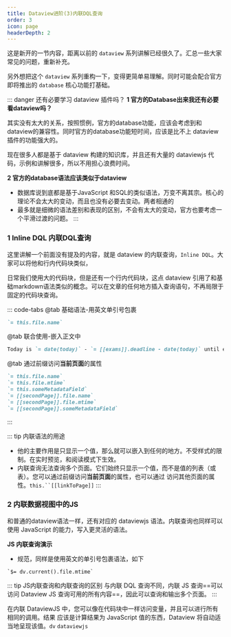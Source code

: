 ```yaml
---
title: Dataview进阶(3)内联DQL查询
order: 3
icon: page
headerDepth: 2
---
```

这是新开的一节内容，距离以前的 `dataview` 系列讲解已经很久了。汇总一些大家常见的问题，重新补充。

另外想把这个 `dataview` 系列重构一下，变得更简单易理解。同时可能会配合官方即将推出的 `database` 核心功能打基础。

::: danger 还有必要学习 dataview 插件吗？
**1 官方的Database出来我还有必要看dataview吗？**

其实没有太大的关系，按照惯例，官方的database功能，应该会考虑到和dataview的兼容性。同时官方的database功能短时间，应该是比不上 dataview 插件的功能强大的。

现在很多人都是基于 dataview 构建的知识库，并且还有大量的 dataviewjs 代码，示例和讲解很多，所以不用担心浪费时间。

**2 官方的database语法应该类似于dataview**

- 数据库说到底都是基于JavaScript 和SQL的类似语法，万变不离其宗。核心的理论不会太大的变动，而且也没有必要去变动。两者相通的
- 最多就是细微的语法差别和表现的区别，不会有太大的变动，官方也要考虑一个平滑过渡的问题。
:::

### 1 Inline DQL 内联DQL查询
这里讲解一个前面没有提及的内容，就是 dataview 的内联查询，`Inline DQL`。大家可以将他和行内代码块类似，

日常我们使用大的代码块，但是还有一个行内代码块，这点 dataview 引用了和基础markdown语法类似的概念。可以在文章的任何地方插入查询语句，不再局限于固定的代码块查询。


::: code-tabs
@tab 基础语法-用英文单引号包裹
```markdown 
`= this.file.name`
```
@tab 联合使用-嵌入正文中
```markdown
Today is `= date(today)` - `= [[exams]].deadline - date(today)` until exams!
```
@tab 通过前缀访问**当前页面**的属性
```markdown
`= this.file.name`
`= this.file.mtime`
`= this.someMetadataField`
`= [[secondPage]].file.name`
`= [[secondPage]].file.mtime`
`= [[secondPage]].someMetadataField`
```
:::

::: tip 内联语法的用途
- 他的主要作用是只显示一个值，那么就可以嵌入到任何的地方。不受样式的限制。在实时预览，和阅读模式下生效。
- 内联查询无法查询多个页面。它们始终只显示一个值，而不是值的列表（或表）。您可以通过前缀访问**当前页面**的属性，也可以通过 访问其他页面的属性。`this.``[[linkToPage]]`
:::

### 2 内联数据视图中的JS
和普通的dataview语法一样，还有对应的 dataviewjs 语法。内联查询也同样可以使用 JavaScript 的能力，写入更灵活的语法。 

**JS 内联查询演示**
- 规范，同样是使用英文的单引号包裹语法，如下

```
`$= dv.current().file.mtime`
```

::: tip JS内联查询和内联查询的区别
与内联 DQL 查询不同，内联 JS 查询==可以访问 Dataview JS 查询可用的所有内容==，因此可以查询和输出多个页面。
:::

在内联 DataviewJS 中，您可以像在代码块中一样访问变量，并且可以进行所有相同的调用。结果 应该是计算结果为 JavaScript 值的东西，Dataview 将自动适当地呈现该值。`dv` `dataviewjs`

